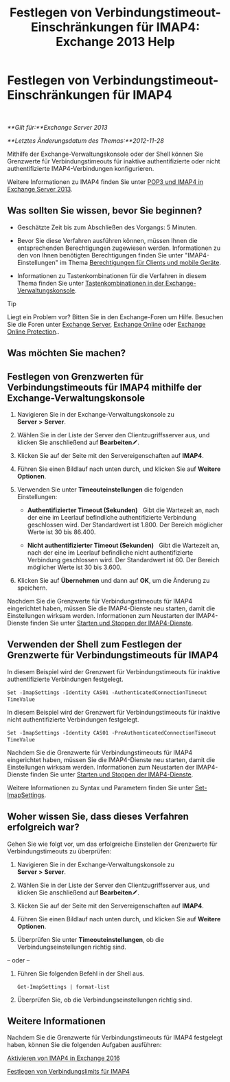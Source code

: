 ﻿---
title: 'Festlegen von Verbindungstimeout-Einschränkungen für IMAP4: Exchange 2013 Help'
TOCTitle: Festlegen von Verbindungstimeout-Einschränkungen für IMAP4
ms:assetid: 6b6a5bd1-a878-4a70-8e21-14d5042a58f1
ms:mtpsurl: https://technet.microsoft.com/de-de/library/Aa998665(v=EXCHG.150)
ms:contentKeyID: 50554842
ms.date: 04/24/2018
mtps_version: v=EXCHG.150
ms.translationtype: HT
---

# Festlegen von Verbindungstimeout-Einschränkungen für IMAP4

 

_**Gilt für:**Exchange Server 2013_

_**Letztes Änderungsdatum des Themas:**2012-11-28_

Mithilfe der Exchange-Verwaltungskonsole oder der Shell können Sie Grenzwerte für Verbindungstimeouts für inaktive authentifizierte oder nicht authentifizierte IMAP4-Verbindungen konfigurieren.

Weitere Informationen zu IMAP4 finden Sie unter [POP3 und IMAP4 in Exchange Server 2013](pop3-and-imap4-in-exchange-server-2013-exchange-2013-help.md).

## Was sollten Sie wissen, bevor Sie beginnen?

  - Geschätzte Zeit bis zum Abschließen des Vorgangs: 5 Minuten.

  - Bevor Sie diese Verfahren ausführen können, müssen Ihnen die entsprechenden Berechtigungen zugewiesen werden. Informationen zu den von Ihnen benötigten Berechtigungen finden Sie unter "IMAP4-Einstellungen" im Thema [Berechtigungen für Clients und mobile Geräte](clients-and-mobile-devices-permissions-exchange-2013-help.md).

  - Informationen zu Tastenkombinationen für die Verfahren in diesem Thema finden Sie unter [Tastenkombinationen in der Exchange-Verwaltungskonsole](keyboard-shortcuts-in-the-exchange-admin-center-exchange-online-protection-help.md).


> [!TIP]
> Liegt ein Problem vor? Bitten Sie in den Exchange-Foren um Hilfe. Besuchen Sie die Foren unter <A href="https://go.microsoft.com/fwlink/p/?linkid=60612">Exchange Server</A>, <A href="https://go.microsoft.com/fwlink/p/?linkid=267542">Exchange Online</A> oder <A href="https://go.microsoft.com/fwlink/p/?linkid=285351">Exchange Online Protection</A>..



## Was möchten Sie machen?

## Festlegen von Grenzwerten für Verbindungstimeouts für IMAP4 mithilfe der Exchange-Verwaltungskonsole

1.  Navigieren Sie in der Exchange-Verwaltungskonsole zu **Server** **\>** **Server**.

2.  Wählen Sie in der Liste der Server den Clientzugriffsserver aus, und klicken Sie anschließend auf **Bearbeiten**![Bearbeitungssymbol](images/Bb124582.6f53ccb2-1f13-4c02-bea0-30690e6ea71d(EXCHG.150).gif "Bearbeitungssymbol").

3.  Klicken Sie auf der Seite mit den Servereigenschaften auf **IMAP4**.

4.  Führen Sie einen Bildlauf nach unten durch, und klicken Sie auf **Weitere Optionen**.

5.  Verwenden Sie unter **Timeouteinstellungen** die folgenden Einstellungen:
    
      - **Authentifizierter Timeout (Sekunden)**   Gibt die Wartezeit an, nach der eine im Leerlauf befindliche authentifizierte Verbindung geschlossen wird. Der Standardwert ist 1.800. Der Bereich möglicher Werte ist 30 bis 86.400.
    
      - **Nicht authentifizierter Timeout (Sekunden)**   Gibt die Wartezeit an, nach der eine im Leerlauf befindliche nicht authentifizierte Verbindung geschlossen wird. Der Standardwert ist 60. Der Bereich möglicher Werte ist 30 bis 3.600.

6.  Klicken Sie auf **Übernehmen** und dann auf **OK**, um die Änderung zu speichern.

Nachdem Sie die Grenzwerte für Verbindungstimeouts für IMAP4 eingerichtet haben, müssen Sie die IMAP4-Dienste neu starten, damit die Einstellungen wirksam werden. Informationen zum Neustarten der IMAP4-Dienste finden Sie unter [Starten und Stoppen der IMAP4-Dienste](start-and-stop-the-imap4-services-exchange-2013-help.md).

## Verwenden der Shell zum Festlegen der Grenzwerte für Verbindungstimeouts für IMAP4

In diesem Beispiel wird der Grenzwert für Verbindungstimeouts für inaktive authentifizierte Verbindungen festgelegt.

    Set -ImapSettings -Identity CAS01 -AuthenticatedConnectionTimeout TimeValue

In diesem Beispiel wird der Grenzwert für Verbindungstimeouts für inaktive nicht authentifizierte Verbindungen festgelegt.

    Set -ImapSettings -Identity CAS01 -PreAuthenticatedConnectionTimeout TimeValue

Nachdem Sie die Grenzwerte für Verbindungstimeouts für IMAP4 eingerichtet haben, müssen Sie die IMAP4-Dienste neu starten, damit die Einstellungen wirksam werden. Informationen zum Neustarten der IMAP4-Dienste finden Sie unter [Starten und Stoppen der IMAP4-Dienste](start-and-stop-the-imap4-services-exchange-2013-help.md).

Weitere Informationen zu Syntax und Parametern finden Sie unter [Set-ImapSettings](https://technet.microsoft.com/de-de/library/aa998252\(v=exchg.150\)).

## Woher wissen Sie, dass dieses Verfahren erfolgreich war?

Gehen Sie wie folgt vor, um das erfolgreiche Einstellen der Grenzwerte für Verbindungstimeouts zu überprüfen:

1.  Navigieren Sie in der Exchange-Verwaltungskonsole zu **Server** **\>** **Server**.

2.  Wählen Sie in der Liste der Server den Clientzugriffsserver aus, und klicken Sie anschließend auf **Bearbeiten**![Bearbeitungssymbol](images/Bb124582.6f53ccb2-1f13-4c02-bea0-30690e6ea71d(EXCHG.150).gif "Bearbeitungssymbol").

3.  Klicken Sie auf der Seite mit den Servereigenschaften auf **IMAP4**.

4.  Führen Sie einen Bildlauf nach unten durch, und klicken Sie auf **Weitere Optionen**.

5.  Überprüfen Sie unter **Timeouteinstellungen**, ob die Verbindungseinstellungen richtig sind.

– oder –

1.  Führen Sie folgenden Befehl in der Shell aus.
    
        Get-ImapSettings | format-list

2.  Überprüfen Sie, ob die Verbindungseinstellungen richtig sind.

## Weitere Informationen

Nachdem Sie die Grenzwerte für Verbindungstimeouts für IMAP4 festgelegt haben, können Sie die folgenden Aufgaben ausführen:

[Aktivieren von IMAP4 in Exchange 2016](enable-imap4-in-exchange-2013-exchange-2013-help.md)

[Festlegen von Verbindungslimits für IMAP4](set-connection-limits-for-imap4-exchange-2013-help.md)

